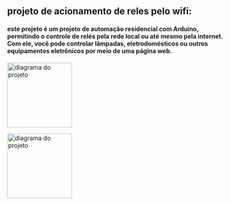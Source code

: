 <h2><strong>projeto de acionamento de reles pelo wifi: </strong></h2>
<h4>este projeto &eacute; um projeto de automa&ccedil;&atilde;o residencial com Arduino, permitindo o controle de rel&eacute;s pela rede local ou at&eacute; mesmo pela internet. Com ele, voc&ecirc; pode controlar l&acirc;mpadas, eletrodom&eacute;sticos ou outros equipamentos eletr&ocirc;nicos por meio de uma p&aacute;gina web.</h4>
<p><img src="https://github.com/guilhermerre/projeto-de-automacao-residencial/blob/master/acionamento_de_rele_por_wifi/diagrama%20do%20projeto.png" alt="diagrama do projeto" width="150" height="150" /></p>
<p><img src="https://github.com/guilhermerre/projeto-de-automacao-residencial/blob/master/acionamento_de_rele_por_wifi/diagrama%20do%20projeto.png" alt="diagrama do projeto" width="150" height="150" /></p>
